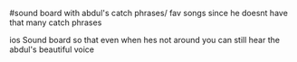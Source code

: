 #sound board with abdul's catch phrases/ fav songs since he doesnt have that many catch phrases

ios Sound board so that even when hes not around you can still hear the abdul's beautiful voice
